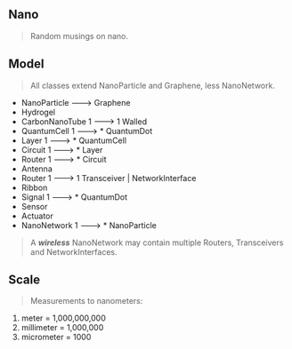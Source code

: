 Nano
-------
>Random musings on nano.

Model
-----
>All classes extend NanoParticle and Graphene, less NanoNetwork.
* NanoParticle ---> Graphene
* Hydrogel
* CarbonNanoTube 1 ---> 1 Walled
* QuantumCell 1 ---> * QuantumDot
* Layer 1 ---> * QuantumCell
* Circuit 1 ---> * Layer
* Router 1 ---> * Circuit
* Antenna
* Router 1 ---> 1 Transceiver | NetworkInterface
* Ribbon
* Signal 1 ---> * QuantumDot
* Sensor
* Actuator
* NanoNetwork 1 ---> * NanoParticle
>A ***wireless*** NanoNetwork may contain multiple Routers, Transceivers and NetworkInterfaces.

Scale
-----
>Measurements to nanometers:
1. meter = 1,000,000,000
2. millimeter = 1,000,000
3. micrometer = 1000